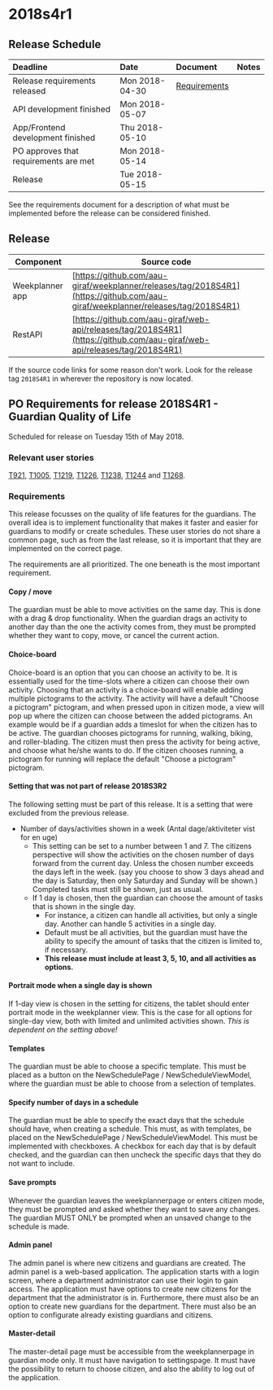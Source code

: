 # 2018s4r1

## Release Schedule

| Deadline | Date | Document | Notes |
| :--- | :--- | :--- | :--- |
| Release requirements released | Mon 2018-04-30  | [Requirements](#requirements)||
| API development finished               | Mon 2018-05-07  | | |
| App/Frontend development finished      | Thu 2018-05-10  | | |
| PO approves that requirements are met  | Mon 2018-05-14  | | |
| Release                                | Tue 2018-05-15  | | |

See the requirements document for a description of what must be implemented
before the release can be considered finished.

## Release

| **Component** | **Source code** |
| -------------- |---------------------------------------------------------------------------|
|Weekplanner app | [https://github.com/aau-giraf/weekplanner/releases/tag/2018S4R1](https://github.com/aau-giraf/weekplanner/releases/tag/2018S4R1)|
|RestAPI         | [https://github.com/aau-giraf/web-api/releases/tag/2018S4R1](https://github.com/aau-giraf/web-api/releases/tag/2018S4R1)|

If the source code links for some reason don't work. Look for the release tag
`2018S4R1` in wherever the repository is now located.

## PO Requirements for release 2018S4R1 - Guardian Quality of Life

Scheduled for release on Tuesday 15th of May 2018.

### Relevant user stories

[T921](http://web.giraf.cs.aau.dk/T921), [T1005](http://web.giraf.cs.aau.dk/T1005),
[T1219](http://web.giraf.cs.aau.dk/T1219), [T1226](http://web.giraf.cs.aau.dk/T1226),
[T1238](http://web.giraf.cs.aau.dk/T1238), [T1244](http://web.giraf.cs.aau.dk/T1244)
and [T1268](http://web.giraf.cs.aau.dk/T1269).

### Requirements

This release focusses on the quality of life features for the guardians. The overall
idea is to implement functionality that makes it faster and easier for guardians
to modify or create schedules.
These user stories do not share a common page, such as from the last release, so
it is important that they are implemented on the correct page.

The requirements are all prioritized. The one beneath is the most important requirement.

#### Copy / move

The guardian must be able to move activities on the same day. This is done with
a drag & drop functionality. When the guardian drags an activity to another day
than the one the activity comes from, they must be prompted whether they want to
copy, move, or cancel the current action.

#### Choice-board

Choice-board is an option that you can choose an activity to be. It is
essentially used for the time-slots where a citizen can choose their own activity.
Choosing that an activity is a choice-board will enable adding multiple
pictograms to the activity. The activity will have a default "Choose a pictogram"
pictogram, and when pressed upon in citizen mode, a view will pop up where the
citizen can choose between the added pictograms.
An example would be if a guardian adds a timeslot for when the citizen has to be
active. The guardian chooses pictograms for running, walking, biking, and roller-blading.
The citizen must then press the activity for being active, and choose what he/she
wants to do. If the citizen chooses running, a pictogram for running will replace
the default "Choose a pictogram" pictogram.

#### Setting that was not part of release 2018S3R2

The following setting must be part of this release. It is a setting that were excluded
from the previous release.

* Number of days/activities shown in a week (Antal dage/aktiviteter vist for en uge)
  * This setting can be set to a number between 1 and 7. The citizens perspective
    will show the activities on the chosen number of days forward from the current
    day. Unless the chosen number exceeds the days left in the week. (say you choose
    to show 3 days ahead and the day is Saturday, then only Saturday and Sunday
    will be shown.) Completed tasks must still be shown, just as usual.
  * If 1 day is chosen, then the guardian can choose the amount of tasks that is
    shown in the single day.
    * For instance, a citizen can handle all activities, but only a single day.
      Another can handle 5 activities in a single day.
    * Default must be all activities, but the guardian must have the ability to
      specify the amount of tasks that the citizen is limited to, if necessary.
    * **This release must include at least 3, 5, 10, and all activities as options.**

#### Portrait mode when a single day is shown

If 1-day view is chosen in the setting for citizens, the tablet should enter portrait
mode in the weekplanner view. This is the case for all options for single-day view,
both with limited and unlimited activities shown.
_This is dependent on the setting above!_

#### Templates

The guardian must be able to choose a specific template. This must be placed as
a button on the NewSchedulePage / NewScheduleViewModel, where the guardian must
be able to choose from a selection of templates.

#### Specify number of days in a schedule

The guardian must be able to specify the exact days that the schedule should have,
when creating a schedule. This must, as with templates, be placed on the NewSchedulePage
/ NewScheduleViewModel. This must be implemented with checkboxes. A checkbox for
each day that is by default checked, and the guardian can then uncheck the specific
days that they do not want to include.

#### Save prompts

Whenever the guardian leaves the weekplannerpage or enters citizen mode, they must
be prompted and asked whether they want to save any changes. The guardian MUST ONLY
be prompted when an unsaved change to the schedule is made.

#### Admin panel

The admin panel is where new citizens and guardians are created. The admin panel
is a web-based application. The application starts with a login screen, where a
department administrator can use their login to gain access. The application must
have options to create new citizens for the department that the administrator is
in. Furthermore, there must also be an option to create new guardians for the department.
There must also be an option to configurate already existing guardians and citizens.

#### Master-detail

The master-detail page must be accessible from the weekplannerpage in guardian mode
only. It must have navigation to settingspage. It must have the possibility to
return to choose citizen, and also the ability to log out of the application.